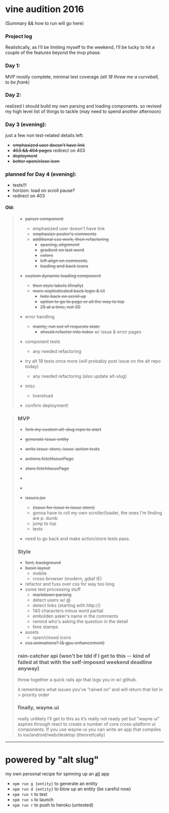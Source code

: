 # vine audition 2016


(Summary && how to run will go here)



### Project log

Realistically, as I’ll be limiting myself to the weekend, I’ll be lucky to hit a couple of the features beyond the mvp phase.

### Day 1:
MVP mostly complete, minimal test coverage *(alt 18 threw me a curveball, to be frank)*

### Day 2:
realized I should build my own parsing and loading components.
so revised my high level list of things to tackle
(may need to spend another afternoon)

### Day 3 (evening):
just a few non test-related details left:
  * ~~emphasized user doesn't have link~~
  * ~~403 && 404 pages~~ redirect on 403
  * ~~deployment~~
  * ~~better open/close icon~~

### planned for Day 4 (evening):
  * tests!!!
  * horizon: load on scroll pause?
  * redirect on 403

#### Old:

> * ~~parser component~~
>     * emphasized user doesn't have link
>     * ~~emphasize poster's comments~~
>   * ~~additional css work, then refactoring~~
>     * ~~spacing, alignment~~
>     * ~~gradient on last word~~
>     * ~~colors~~
>     * ~~left align on comments~~
>     * ~~loading and back icons~~
>
> * ~~custom dynamic loading component~~
>   * ~~then style labels (finally)~~
>   * ~~more sophisticated back logic & UI~~
>     * ~~hide back on scroll up~~
>     * ~~option to go to page or all the way to top~~
>     * ~~25 at a time, not 30~~
>
> * error handling
>   * ~~mainly, run out of requests state~~
>     * ~~should refactor into index~~ w/ issue & error pages
> * component tests
>   * any needed refactoring
> * try alt 18 tests once more (will probably post issue on the alt repo today)
>   * any needed refactoring (also update alt-slug)
> * misc
>   * livereload
>
> * confirm deployment!

> ### MVP
>
> * ~~fork my custom alt-slug repo to start~~
> * ~~generate issue entity~~
> * ~~write issue-store, issue-action tests~~
> * ~~actions.fetchIssuePage~~
> * ~~store.fetchIssuePage~~
>
>
> * ~~~write issue entity~~~
>
> * ~~~write tests for ajax-helper~~~
>
> * ~~issues.jsx~~
>   * ~~(issue for issue in issue store)~~
>   * gonna have to roll my own scroller/loader, the ones I'm finding are p. dumb
>   * jump to top
>   * tests
>
> * need to go back and make action/store tests pass.
>
> ### Style
>   * ~~font, background~~
>   * ~~basic layout~~
>     * mobile
>     * cross-browser (modern, gdiaf IE)
>   * refactor and fuss over css for way too long
>   * some text processing stuff
>     * ~~markdown parsing~~
>     * detect users w/ @
>     * detect links (starting with http://)
>     * 140 characters minus word partial
>     * embolden asker's name in the comments
>     * remind who's asking the question in the detail
>     * time stamps
>   * assets
>     * open/closed icons
>   * ~~css animations? (& gpu enhancement)~~
>
> ### rain-catcher api (won’t be tdd if I get to this -- kind of failed at that  with the self-imposed weekend deadline anyway)
>
> throw together a quick rails api that logs you in w/ github.
>
> it remembers what issues you’ve ”rained on” and will return that list in > priority order
>
> ### finally, wayne.ui
>
> really unlikely I’ll get to this as it’s really not ready yet but ”wayne ui” aspires through react to create a number of core cross-platform ui components. If you use wayne-ui you can write an app that compiles to ios/android/web/desktop (theoretically)

<hr>

# powered by "alt slug"

my own personal recipe for spinning up an [alt](http://alt.js.org) app

* <code>npm run g {entity}</code> to generate an entity
* <code>npm run d {entity}</code> to blow up an entity (be careful now)
* <code>npm run t</code> to test
* <code>npm run s</code> to launch
* <code>npm run r</code> to push to heroku (untested)
